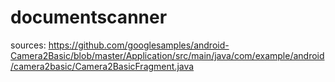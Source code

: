 # documentscanner

sources:
https://github.com/googlesamples/android-Camera2Basic/blob/master/Application/src/main/java/com/example/android/camera2basic/Camera2BasicFragment.java

